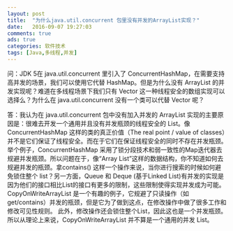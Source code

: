 ```yaml
---
layout: post
title:  "为什么java.util.concurrent 包里没有并发的ArrayList实现？"
date:   2016-09-07 19:27:03
comments: true
ads: true
categories: 软件技术
tags: [Java,多线程,并发]
---
```


问：JDK 5在 java.util.concurrent 里引入了 ConcurrentHashMap，在需要支持高并发的场景，我们可以使用它代替 HashMap。但是为什么没有 ArrayList 的并发实现呢？难道在多线程场景下我们只有 Vector 这一种线程安全的数组实现可以选择么？为什么在 java.util.concurrent 没有一个类可以代替 Vector 呢？

答：我认为在 java.util.concurrent 包中没有加入并发的 ArrayList 实现的主要原因是：很难去开发一个通用并且没有并发瓶颈的线程安全的 List。像 ConcurrentHashMap 这样的类的真正价值（The real point / value of classes）并不是它们保证了线程安全。而在于它们在保证线程安全的同时不存在并发瓶颈。举个例子，ConcurrentHashMap 采用了锁分段技术和弱一致性的Map迭代器去规避并发瓶颈。所以问题在于，像“Array List”这样的数据结构，你不知道如何去规避并发的瓶颈。拿contains() 这样一个操作来说，当你进行搜索的时候如何避免锁住整个 list？另一方面，Queue 和 Deque (基于Linked List)有并发的实现是因为他们的接口相比List的接口有更多的限制，这些限制使得实现并发成为可能。CopyOnWriteArrayList 是一个有趣的例子，它规避了只读操作（如 get/contains）并发的瓶颈，但是它为了做到这点，在修改操作中做了很多工作和修改可见性规则。 此外，修改操作还会锁住整个List，因此这也是一个并发瓶颈。所以从理论上来说，CopyOnWriteArrayList 并不算是一个通用的并发 List。
